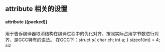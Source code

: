 ## __attribute__ 相关的设置
#### __attribute__ ((__packed__))
用于告诉编译器取消结构在编译过程中的优化对齐，按照实际占用字节数进行对齐，是GCC特有的语法。
在GCC下：struct s{ char ch; int a; } sizeof(int) = 4; siz